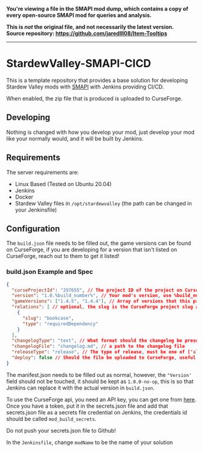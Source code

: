 **You're viewing a file in the SMAPI mod dump, which contains a copy of every open-source SMAPI mod
for queries and analysis.**

**This is _not_ the original file, and not necessarily the latest version.**  
**Source repository: https://github.com/jaredlll08/Item-Tooltips**

----

# StardewValley-SMAPI-CICD
This is a template repository that provides a base solution for developing Stardew Valley mods with [SMAPI](https://smapi.io) with Jenkins providing CI/CD.

When enabled, the zip file that is produced is uploaded to CurseForge.

## Developing
Nothing is changed with how you develop your mod, just develop your mod like your normally would, and it will be built by Jenkins.

## Requirements
The server requirements are:
* Linux Based (Tested on Ubuntu 20.04)
* Jenkins
* Docker
* Stardew Valley files in `/opt/stardewvalley` (the path can be changed in your Jenkinsfile)

## Configuration
The `build.json` file needs to be filled out, the game versions can be found on CurseForge, if you are developing for a version that isn't listed on CurseForge, reach out to them to get it listed!

### build.json Example and Spec

```json
{
  "curseProjectId": "297655", // The project ID of the project on CurseForge
  "version": "1.0.%build_number%", // Your mod's version, use %build_number% to replace it with the Jenkins build number
  "gameVersions": ["1.4.5", "1.4.4"], // Array of versions that this project supports
  "relations": [ // optional, the slug is the CurseForge project slug and the type can be one of ["embeddedLibrary", "incompatible", "optionalDependency", "requiredDependency", "tool"]
    {
      "slug": "bookcase",
      "type": "requiredDependency"
    }
  ],
  "changelogType": "text", // What format should the changelog be presented in, must be one of ["text", "html", "markdown"]
  "changelogFile": "changelog.md", // a path to the changelog file
  "releaseType": "release", // The type of release, must be one of ["alpha", "beta", "release"]
  "deploy": false // Should the file be uploaded to CurseForge, useful when you are making changes and don't want the file to be uploaded straight away
}
```

The manifest.json needs to be filled out as normal, however, the `"Version'` field should not be touched, it should be kept as `1.0.0-no-op`, this is so that Jenkins can replace it with the actual version in `build.json`.

To use the CurseForge api, you need an API key, you can get one from [here](https://www.curseforge.com/account/api-tokens).
Once you have a token, put it in the secrets.json file and add that secrets.json file as a secrets file credential on Jenkins, the credentials id should be called `mod_build_secrets`.

Do not push your secrets.json file to Github!

In the `Jenkinsfile`, change `modName` to be the name of your solution